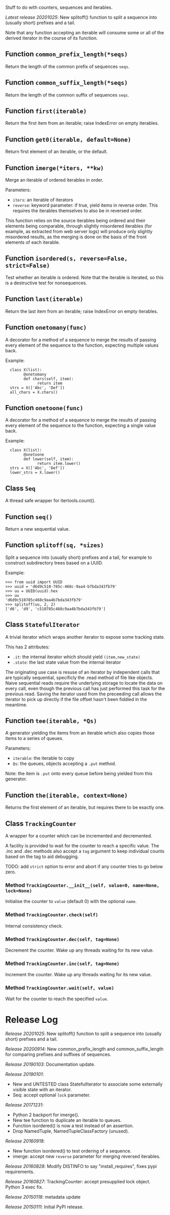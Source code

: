 Stuff to do with counters, sequences and iterables.

*Latest release 20201025*:
New splitoff() function to split a sequence into (usually short) prefixes and a tail.

Note that any function accepting an iterable
will consume some or all of the derived iterator
in the course of its function.

## Function `common_prefix_length(*seqs)`

Return the length of the common prefix of sequences `seqs`.

## Function `common_suffix_length(*seqs)`

Return the length of the common suffix of sequences `seqs`.

## Function `first(iterable)`

Return the first item from an iterable; raise IndexError on empty iterables.

## Function `get0(iterable, default=None)`

Return first element of an iterable, or the default.

## Function `imerge(*iters, **kw)`

Merge an iterable of ordered iterables in order.

Parameters:
* `iters`: an iterable of iterators
* `reverse`: keyword parameter: if true, yield items in reverse order.
  This requires the iterables themselves to also be in
  reversed order.

This function relies on the source iterables being ordered
and their elements being comparable, through slightly misordered
iterables (for example, as extracted from web server logs)
will produce only slightly misordered results, as the merging
is done on the basis of the front elements of each iterable.

## Function `isordered(s, reverse=False, strict=False)`

Test whether an iterable is ordered.
Note that the iterable is iterated, so this is a destructive
test for nonsequences.

## Function `last(iterable)`

Return the last item from an iterable; raise IndexError on empty iterables.

## Function `onetomany(func)`

A decorator for a method of a sequence to merge the results of
passing every element of the sequence to the function, expecting
multiple values back.

Example:

      class X(list):
            @onetomany
            def chars(self, item):
                  return item
      strs = X(['Abc', 'Def'])
      all_chars = X.chars()

## Function `onetoone(func)`

A decorator for a method of a sequence to merge the results of
passing every element of the sequence to the function, expecting a
single value back.

Example:

      class X(list):
            @onetoone
            def lower(self, item):
                  return item.lower()
      strs = X(['Abc', 'Def'])
      lower_strs = X.lower()

## Class `Seq`

A thread safe wrapper for itertools.count().

## Function `seq()`

Return a new sequential value.

## Function `splitoff(sq, *sizes)`

Split a sequence into (usually short) prefixes and a tail,
for example to construct subdirectory trees based on a UUID.

Example:

    >>> from uuid import UUID
    >>> uuid = 'd6d9c510-785c-468c-9aa4-b7bda343fb79'
    >>> uu = UUID(uuid).hex
    >>> uu
    'd6d9c510785c468c9aa4b7bda343fb79'
    >>> splitoff(uu, 2, 2)
    ['d6', 'd9', 'c510785c468c9aa4b7bda343fb79']

## Class `StatefulIterator`

A trivial iterator which wraps another iterator to expose some tracking state.

This has 2 attributes:
* `.it`: the internal iterator which should yield `(item,new_state)`
* `.state`: the last state value from the internal iterator

The originating use case is resuse of an iterator by independent
calls that are typically sequential, specificly the .read
method of file like objects. Naive sequential reads require
the underlying storage to locate the data on every call, even
though the previous call has just performed this task for the
previous read. Saving the iterator used from the preceeding
call allows the iterator to pick up directly if the file
offset hasn't been fiddled in the meantime.

## Function `tee(iterable, *Qs)`

A generator yielding the items from an iterable
which also copies those items to a series of queues.

Parameters:
* `iterable`: the iterable to copy
* `Qs`: the queues, objects accepting a `.put` method.

Note: the item is `.put` onto every queue
before being yielded from this generator.

## Function `the(iterable, context=None)`

Returns the first element of an iterable, but requires there to be
exactly one.

## Class `TrackingCounter`

A wrapper for a counter which can be incremented and decremented.

A facility is provided to wait for the counter to reach a specific value.
The .inc and .dec methods also accept a `tag` argument to keep
individual counts based on the tag to aid debugging.

TODO: add `strict` option to error and abort if any counter tries
to go below zero.

### Method `TrackingCounter.__init__(self, value=0, name=None, lock=None)`

Initialise the counter to `value` (default 0) with the optional `name`.

### Method `TrackingCounter.check(self)`

Internal consistency check.

### Method `TrackingCounter.dec(self, tag=None)`

Decrement the counter.
Wake up any threads waiting for its new value.

### Method `TrackingCounter.inc(self, tag=None)`

Increment the counter.
Wake up any threads waiting for its new value.

### Method `TrackingCounter.wait(self, value)`

Wait for the counter to reach the specified `value`.

# Release Log



*Release 20201025*:
New splitoff() function to split a sequence into (usually short) prefixes and a tail.

*Release 20200914*:
New common_prefix_length and common_suffix_length for comparing prefixes and suffixes of sequences.

*Release 20190103*:
Documentation update.

*Release 20190101*:
* New and UNTESTED class StatefulIterator to associate some externally visible state with an iterator.
* Seq: accept optional `lock` parameter.

*Release 20171231*:
* Python 2 backport for imerge().
* New tee function to duplicate an iterable to queues.
* Function isordered() is now a test instead of an assertion.
* Drop NamedTuple, NamedTupleClassFactory (unused).

*Release 20160918*:
* New function isordered() to test ordering of a sequence.
* imerge: accept new `reverse` parameter for merging reversed iterables.

*Release 20160828*:
Modify DISTINFO to say "install_requires", fixes pypi requirements.

*Release 20160827*:
TrackingCounter: accept presupplied lock object. Python 3 exec fix.

*Release 20150118*:
metadata update

*Release 20150111*:
Initial PyPI release.
